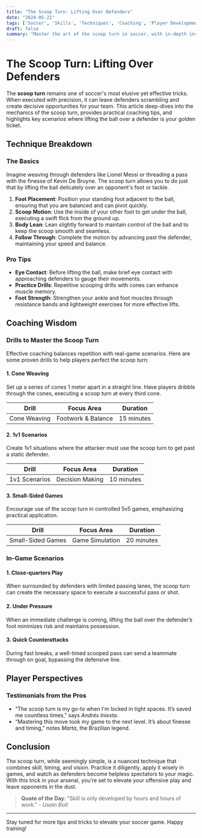 ```yaml
---
title: "The Scoop Turn: Lifting Over Defenders"
date: "2024-05-21"
tags: ['Soccer', 'Skills', 'Techniques', 'Coaching', 'Player Development', 'Footwork', 'Offensive Strategies']
draft: false
summary: "Master the art of the scoop turn in soccer, with in-depth insights into the technique and ideal scenarios for lifting the ball over defenders."
---
```


# The Scoop Turn: Lifting Over Defenders

The **scoop turn** remains one of soccer's most elusive yet effective tricks. When executed with precision, it can leave defenders scrambling and create decisive opportunities for your team. This article deep-dives into the mechanics of the scoop turn, provides practical coaching tips, and highlights key scenarios where lifting the ball over a defender is your golden ticket.

## Technique Breakdown

### The Basics
Imagine weaving through defenders like Lionel Messi or threading a pass with the finesse of Kevin De Bruyne. The scoop turn allows you to do just that by lifting the ball delicately over an opponent's foot or tackle.

1. **Foot Placement**: Position your standing foot adjacent to the ball, ensuring that you are balanced and can pivot quickly.
2. **Scoop Motion**: Use the inside of your other foot to get under the ball, executing a swift flick from the ground up.
3. **Body Lean**: Lean slightly forward to maintain control of the ball and to keep the scoop smooth and seamless.
4. **Follow Through**: Complete the motion by advancing past the defender, maintaining your speed and balance.

### Pro Tips
- **Eye Contact**: Before lifting the ball, make brief eye contact with approaching defenders to gauge their movements.
- **Practice Drills**: Repetitive scooping drills with cones can enhance muscle memory.
- **Foot Strength**: Strengthen your ankle and foot muscles through resistance bands and lightweight exercises for more effective lifts.

## Coaching Wisdom

### Drills to Master the Scoop Turn
Effective coaching balances repetition with real-game scenarios. Here are some proven drills to help players perfect the scoop turn:

#### 1. **Cone Weaving**
Set up a series of cones 1 meter apart in a straight line. Have players dribble through the cones, executing a scoop turn at every third cone.

| Drill | Focus Area | Duration |
|------|-------------|----------|
| Cone Weaving | Footwork & Balance | 15 minutes |

#### 2. **1v1 Scenarios**
Create 1v1 situations where the attacker must use the scoop turn to get past a static defender.

| Drill | Focus Area | Duration |
|-------|-------------|----------|
| 1v1 Scenarios | Decision Making | 10 minutes |

#### 3. **Small-Sided Games**
Encourage use of the scoop turn in controlled 5v5 games, emphasizing practical application.

| Drill | Focus Area | Duration |
|-------|-------------|----------|
| Small-Sided Games | Game Simulation | 20 minutes |

### In-Game Scenarios

#### 1. **Close-quarters Play**
When surrounded by defenders with limited passing lanes, the scoop turn can create the necessary space to execute a successful pass or shot.

#### 2. **Under Pressure**
When an immediate challenge is coming, lifting the ball over the defender’s foot minimizes risk and maintains possession.

#### 3. **Quick Counterattacks**
During fast breaks, a well-timed scooped pass can send a teammate through on goal, bypassing the defensive line.

## Player Perspectives
### Testimonials from the Pros

* “The scoop turn is my go-to when I'm locked in tight spaces. It’s saved me countless times,” says *Andrés Iniesta*.
* “Mastering this move took my game to the next level. It’s about finesse and timing,” notes *Marta*, the Brazilian legend.

## Conclusion
The scoop turn, while seemingly simple, is a nuanced technique that combines skill, timing, and vision. Practice it diligently, apply it wisely in games, and watch as defenders become helpless spectators to your magic. With this trick in your arsenal, you’re set to elevate your offensive play and leave opponents in the dust.

> **Quote of the Day**: "Skill is only developed by hours and hours of work." - *Usain Bolt*

---

Stay tuned for more tips and tricks to elevate your soccer game. Happy training!

```